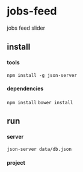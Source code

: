 jobs-feed
===
jobs feed slider

## install
#### tools
`npm install -g json-server`
#### dependencies
`npm install`
`bower install`

## run
#### server
`json-server data/db.json`
#### project
